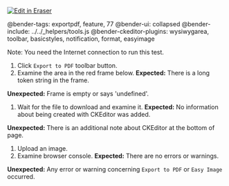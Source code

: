 <p><a target="_blank" href="https://app.eraser.io/workspace/O3GkaOaXiReh0tEjiMjK" id="edit-in-eraser-github-link"><img alt="Edit in Eraser" src="https://firebasestorage.googleapis.com/v0/b/second-petal-295822.appspot.com/o/images%2Fgithub%2FOpen%20in%20Eraser.svg?alt=media&amp;token=968381c8-a7e7-472a-8ed6-4a6626da5501"></a></p>

@bender-tags: exportpdf, feature, 77
@bender-ui: collapsed
@bender-include: ../../_helpers/tools.js
@bender-ckeditor-plugins: wysiwygarea, toolbar, basicstyles, notification, format, easyimage

Note: You need the Internet connection to run this test.

1. Click `Export to PDF`  toolbar button.
2. Examine the area in the red frame below.
 **Expected:** There is a long token string in the frame.

 **Unexpected:** Frame is empty or says 'undefined'.

1. Wait for the file to download and examine it.
 **Expected:** No information about being created with CKEditor was added.

 **Unexpected:** There is an additional note about CKEditor at the bottom of page.

1. Upload an image.
2. Examine browser console.
 **Expected:** There are no errors or warnings.

 **Unexpected:** Any error or warning concerning `Export to PDF` or `Easy Image` occurred.



<!--- Eraser file: https://app.eraser.io/workspace/O3GkaOaXiReh0tEjiMjK --->